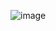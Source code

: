 
![image](https://user-images.githubusercontent.com/29587190/150485879-cc85d450-a78b-4f31-b543-4682ca7c396e.png)
